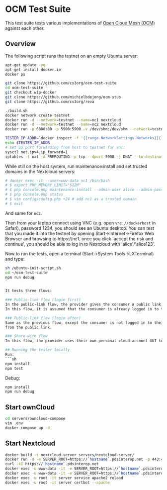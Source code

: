 # OCM Test Suite
This test suite tests various implementations of [Open Cloud Mesh (OCM)](https://github.com/cs3org/OCM-API) against each other.

## Overview
The following script runs the testnet on an empty Ubuntu server:
```sh
apt-get update -yq
apt-get install docker.io
docker ps

git clone https://github.com/cs3org/ocm-test-suite
cd ocm-test-suite
git checkout wip-docker
git clone https://github.com/michielbdejong/ocm-stub
git clone https://github.com/cs3org/reva

./build.sh
docker network create testnet
docker run -d --network=testnet --name=nc1 nextcloud
docker run -d --network=testnet --name=nc2 nextcloud
docker run -p 6080:80 -p 5900:5900 -v /dev/shm:/dev/shm --network=testnet -d tester

TESTER_IP_ADDR=`docker inspect -f '{{range.NetworkSettings.Networks}}{{.IPAddress}}{{end}}' tester`
echo $TESTER_IP_ADDR
# set up port forwarding from host to testnet for vnc:
sysctl net.ipv4.ip_forward=1
iptables -t nat -A PREROUTING -p tcp --dport 5900 -j DNAT --to-destination $TESTER_IP_ADDR:5900
```

While still on the host system, run maintenance:install and set trusted domains in the Nextcloud servers:
```sh
# docker exec -it --user=www-data nc1 /bin/bash
# $ export PHP_MEMORY_LIMIT="512M"
# $ php console.php maintenance:install --admin-user alice --admin-pass alice123
# $ php console.php status
# $ vim config/config.php +24 # add nc1 as a trusted domain
# $ exit
```
And same for `nc2`.


Then from your laptop connect using VNC (e.g. open `vnc://dockerhost` in Safari), password 1234, you should see an Ubuntu desktop.
You can test that you made it into the testnet by opening Start->Internet->Firefox Web Browser and browsing to https://nc1, once you
click 'accept the risk and continue', you should be able to log in to Nextcloud with 'alice'/'alice123'.

Now to run the tests, open a terminal (Start->System Tools->LXTerminal) and type:
```sh
sh /ubuntu-init-script.sh
cd ~/ocm-test-suite
npm run debug
`

It tests three flows:

### Public-link flow (login first)
In the public-link flow, the provider gives the consumer a public link, and the consumer clicks 'save to my personal cloud' on there.
In this flow, it is assumed that the consumer is already logged in to their personal cloud account before clicking 'save to my personal cloud' on the public link. After clicking, the consumer is redirected to their personal cloud account GUI, accepts the share, and then leaves it again.

### Public-link flow (login after)
Same as the previous flow, except the consumer is not logged in to their own personal cloud account yet when they get redirected to it
from the public link.

### Share-with flow
In this flow, the provider uses their own personal cloud account GUI to share a resource with the consumer, and the consumer notices this from the notification in their personal cloud acccount GUI, accepts the share, then leaves it again.

## Running the tester locally
Run:
```sh
npm install
npm test
```

Debug:
```sh
npm install
npm run debug
```

## Start ownCloud
```sh
cd servers/owncloud-compose
vim .env
docker-compose up -d
```

## Start Nextcloud
```sh
docker build -t nextcloud-server servers/nextcloud-server/
docker run -d -e SERVER_ROOT=https://`hostname`.pdsinterop.net -p 443:443 -p 80:80 --name=server nextcloud-server
curl -kI https://`hostname`.pdsinterop.net
docker exec -u www-data -it -e SERVER_ROOT=https://`hostname`.pdsinterop.net server php console.php maintenance:install --admin-user alice --admin-pass alice123
docker exec -u www-data -it -e SERVER_ROOT=https://`hostname`.pdsinterop.net server sed -i "25 i\    1 => '`hostname`.pdsinterop.net'," config/config.php
docker exec -u root -it server service apache2 reload
docker exec -u root -it server certbot --apache
```
